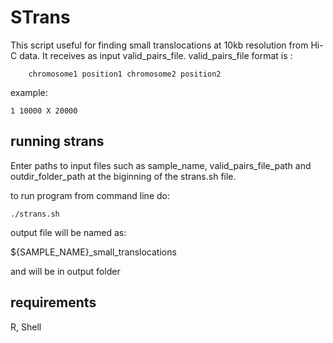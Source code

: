 # STrans

This script useful for finding small translocations at 10kb resolution from Hi-C data. It receives as input valid_pairs_file.  valid_pairs_file format is :


```
    chromosome1 position1 chromosome2 position2
```

example:
```
1 10000 X 20000
```

## running strans

Enter paths to input files such as sample_name, valid_pairs_file_path and outdir_folder_path at the biginning of the strans.sh file.

to run program from command line do:
```
./strans.sh
```
output file will be named as:

${SAMPLE_NAME}_small_translocations

and will be in output folder

## requirements 

R, Shell


